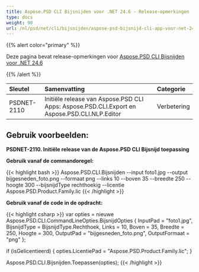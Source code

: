 ```yaml
---
title: Aspose.PSD CLI Bijsnijden voor .NET 24.6 - Release-opmerkingen
type: docs
weight: 90
url: /nl/psd/net/cli/bijsnijden/aspose-psd-bijsnijd-cli-app-voor-net-24-6-release-opmerkingen/
---
```


{{% alert color="primary" %}}

Deze pagina bevat release-opmerkingen voor [Aspose.PSD CLI Bijsnijden voor .NET 24.6](https://www.nuget.org/packages/Aspose.PSD.CLI.Crop/)

{{% /alert %}}

| **Sleutel**  | **Samenvatting**                                                                              | **Categorie** |
|:------------|:--------------------------------------------------------------------------------------------|:-------------|
| PSDNET-2110 | Initiële release van Aspose.PSD CLI Apps: Aspose.PSD.CLI.Export en Aspose.PSD.CLI.NLP.Editor |  Verbetering |

## **Gebruik voorbeelden:**

**PSDNET-2110. Initiële release van de Aspose.PSD CLI Bijsnijd toepassing**

**Gebruik vanaf de commandoregel:**

{{< highlight bash >}}
Aspose.PSD.CLI.Bijsnijden --input foto1.jpg --output bijgesneden_foto.png --formaat png --links 10 --boven 35 --breedte 250 --hoogte 300 --bijsnijdType rechthoekig --licentie Aspose.PSD.Product.Family.lic
{{< /highlight >}}

**Gebruik vanaf de code in de opdracht:**

{{< highlight csharp >}}
var opties = nieuwe Aspose.PSD.CLI.CommandLineOpties.BijsnijdOpties
{
    InputPad = "foto1.jpg",
    BijsnijdType = BijsnijdType.Rechthoek,
    Links = 10,
    Boven = 35,
    Breedte = 250,
    Hoogte = 300,
    OutputPad = "bijgesneden_foto.png",
    OutputFormaat = "png"
};


if (isGelicentieerd)
{
    opties.LicentiePad = "Aspose.PSD.Product.Family.lic";
}

Aspose.PSD.CLI.Bijsnijden.Toepassen(opties);
{{< /highlight >}}
